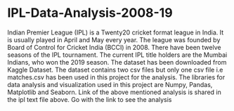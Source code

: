 # IPL-Data-Analysis-2008-19
Indian Premier League (IPL) is a Twenty20 cricket format league in India. It is usually played in April and May every year. The league was founded by Board of Control for Cricket India (BCCI) in 2008. There have been twelve seasons of the IPL tournament. The current IPL title holders are the Mumbai Indians, who won the 2019 season.  The dataset has been downloaded from Kaggle Dataset. The dataset contains two csv files but only one csv file i.e matches.csv has been used in this project for the analysis. The libraries for data analysis and visualization used in this project are Numpy, Pandas, Matplotlib and Seaborn. 
Link of the above mentioned analysis is shared in the ipl text file above. Go with the link to see the analysis
